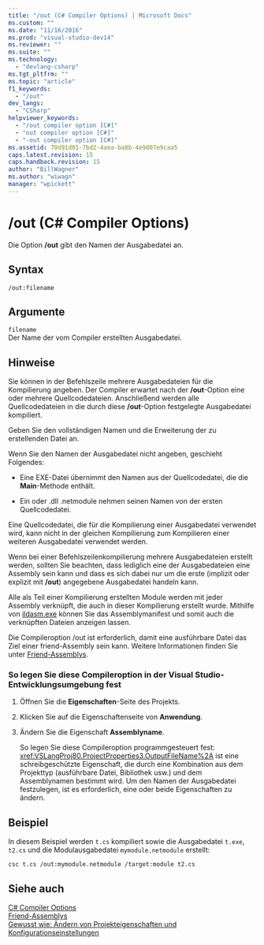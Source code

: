 ```yaml
---
title: "/out (C# Compiler Options) | Microsoft Docs"
ms.custom: ""
ms.date: "11/16/2016"
ms.prod: "visual-studio-dev14"
ms.reviewer: ""
ms.suite: ""
ms.technology: 
  - "devlang-csharp"
ms.tgt_pltfrm: ""
ms.topic: "article"
f1_keywords: 
  - "/out"
dev_langs: 
  - "CSharp"
helpviewer_keywords: 
  - "/out compiler option [C#]"
  - "out compiler option [C#]"
  - "-out compiler option [C#]"
ms.assetid: 70d91d01-7bd2-4aea-ba8b-4e9807e9caa5
caps.latest.revision: 15
caps.handback.revision: 15
author: "BillWagner"
ms.author: "wiwagn"
manager: "wpickett"
---
```

# /out (C# Compiler Options)
Die Option **\/out** gibt den Namen der Ausgabedatei an.  
  
## Syntax  
  
```  
/out:filename  
```  
  
## Argumente  
 `filename`  
 Der Name der vom Compiler erstellten Ausgabedatei.  
  
## Hinweise  
 Sie können in der Befehlszeile mehrere Ausgabedateien für die Kompilierung angeben.  Der Compiler erwartet nach der **\/out**\-Option eine oder mehrere Quellcodedateien.  Anschließend werden alle Quellcodedateien in die durch diese **\/out**\-Option festgelegte Ausgabedatei kompiliert.  
  
 Geben Sie den vollständigen Namen und die Erweiterung der zu erstellenden Datei an.  
  
 Wenn Sie den Namen der Ausgabedatei nicht angeben, geschieht Folgendes:  
  
-   Eine EXE\-Datei übernimmt den Namen aus der Quellcodedatei, die die **Main**\-Methode enthält.  
  
-   Ein oder .dll .netmodule nehmen seinen Namen von der ersten Quellcodedatei.  
  
 Eine Quellcodedatei, die für die Kompilierung einer Ausgabedatei verwendet wird, kann nicht in der gleichen Kompilierung zum Kompilieren einer weiteren Ausgabedatei verwendet werden.  
  
 Wenn bei einer Befehlszeilenkompilierung mehrere Ausgabedateien erstellt werden, sollten Sie beachten, dass lediglich eine der Ausgabedateien eine Assembly sein kann und dass es sich dabei nur um die erste \(implizit oder explizit mit **\/out**\) angegebene Ausgabedatei handeln kann.  
  
 Alle als Teil einer Kompilierung erstellten Module werden mit jeder Assembly verknüpft, die auch in dieser Kompilierung erstellt wurde.  Mithilfe von [ildasm.exe](../Topic/Ildasm.exe%20\(IL%20Disassembler\).md) können Sie das Assemblymanifest und somit auch die verknüpften Dateien anzeigen lassen.  
  
 Die Compileroption \/out ist erforderlich, damit eine ausführbare Datei das Ziel einer friend\-Assembly sein kann.  Weitere Informationen finden Sie unter [Friend\-Assemblys](../Topic/Friend%20Assemblies%20\(C%23%20and%20Visual%20Basic\).md).  
  
### So legen Sie diese Compileroption in der Visual Studio\-Entwicklungsumgebung fest  
  
1.  Öffnen Sie die **Eigenschaften**\-Seite des Projekts.  
  
2.  Klicken Sie auf die Eigenschaftenseite von **Anwendung**.  
  
3.  Ändern Sie die Eigenschaft **Assemblyname**.  
  
     So legen Sie diese Compileroption programmgesteuert fest: <xref:VSLangProj80.ProjectProperties3.OutputFileName%2A> ist eine schreibgeschützte Eigenschaft, die durch eine Kombination aus dem Projekttyp \(ausführbare Datei, Bibliothek usw.\) und dem Assemblynamen bestimmt wird.  Um den Namen der Ausgabedatei festzulegen, ist es erforderlich, eine oder beide Eigenschaften zu ändern.  
  
## Beispiel  
 In diesem Beispiel werden `t.cs` kompiliert sowie die Ausgabedatei `t.exe`, `t2.cs` und die Modulausgabedatei `mymodule.netmodule` erstellt:  
  
```  
csc t.cs /out:mymodule.netmodule /target:module t2.cs  
```  
  
## Siehe auch  
 [C\# Compiler Options](../../../csharp/language-reference/compiler-options/index.md)   
 [Friend\-Assemblys](../Topic/Friend%20Assemblies%20\(C%23%20and%20Visual%20Basic\).md)   
 [Gewusst wie: Ändern von Projekteigenschaften und Konfigurationseinstellungen](http://msdn.microsoft.com/de-de/e7184bc5-2f2b-4b4f-aa9a-3ecfcbc48b67)
